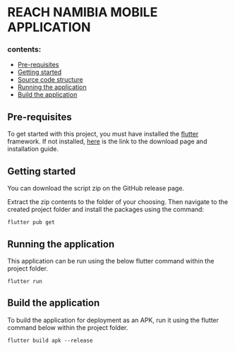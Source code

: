 # REACH NAMIBIA MOBILE APPLICATION

### contents:
- [Pre-requisites](#preRrequisites)
- [Getting started](#started)
- [Source code structure](#structure)
- [Running the application](#run)
- [Build the application](#build)

## Pre-requisites <a name="preRrequisites"></a>

To get started with this project, you must have installed the [flutter](https://flutter.dev/) framework. If not installed, [here](https://docs.flutter.dev/get-started/install) is the link to the download page and installation guide.

## Getting started <a name="started"></a>

You can download the script zip on the GitHub release page.

Extract the zip contents to the folder of your choosing. Then navigate to the created project folder and install the packages using the command:

```
flutter pub get
```

## Running the application <a name="run"></a>

This application can be run using the below flutter command within the project folder.

```
flutter run
```

## Build the application <a name="build"></a>

To build the application for deployment as an APK, run it using the flutter command below within the project folder.

```
flutter build apk --release
```


